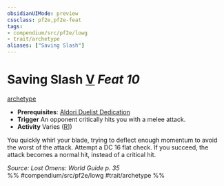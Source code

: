 ```yaml
---
obsidianUIMode: preview
cssclass: pf2e,pf2e-feat
tags:
- compendium/src/pf2e/lowg
- trait/archetype
aliases: ["Saving Slash"]
---
```

# Saving Slash  [V](rules/core-rulebook/chapter-9-playing-the-game.md#Actions "Varies") *Feat 10*  
[archetype](rules/traits/archetype.md "Archetype Feat Trait")  

- **Prerequisites**: [Aldori Duelist Dedication](compendium/feats/aldori-duelist-dedication-lowg.md)
- **Trigger** An opponent critically hits you with a melee attack.
- **Activity** Varies ([R](rules/core-rulebook/chapter-9-playing-the-game.md#Actions "Reaction")])

You quickly whirl your blade, trying to deflect enough momentum to avoid the worst of the attack. Attempt a DC 16 flat check. If you succeed, the attack becomes a normal hit, instead of a critical hit.

*Source: Lost Omens: World Guide p. 35*  
%% #compendium/src/pf2e/lowg #trait/archetype %%